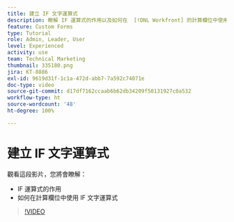 ```yaml
---
title: 建立 IF 文字運算式
description: 瞭解 IF 運算式的作用以及如何在  [!DNL Workfront] 的計算欄位中使用此運算式。
feature: Custom Forms
type: Tutorial
role: Admin, Leader, User
level: Experienced
activity: use
team: Technical Marketing
thumbnail: 335180.png
jira: KT-8886
exl-id: 9619d31f-1c1a-472d-abb7-7a592c74071e
doc-type: video
source-git-commit: d17df7162ccaab6b62db34209f50131927c0a532
workflow-type: ht
source-wordcount: '48'
ht-degree: 100%

---
```


# 建立 IF 文字運算式

觀看這段影片，您將會瞭解：

* IF 運算式的作用
* 如何在計算欄位中使用 IF 文字運算式

>[!VIDEO](https://video.tv.adobe.com/v/335180/?quality=12&learn=on&enablevpops)
